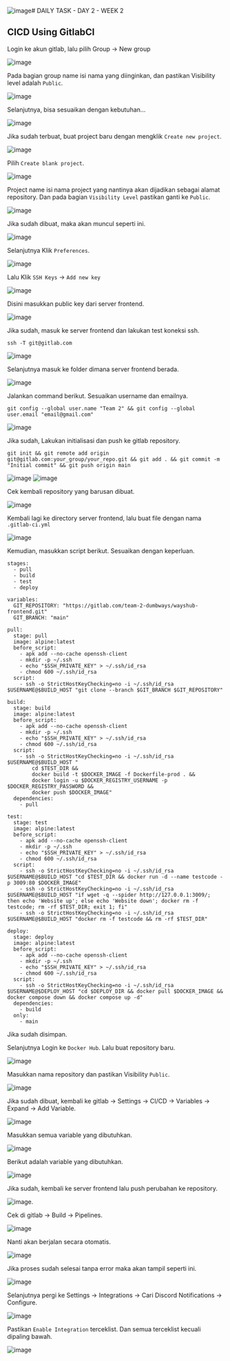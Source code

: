 ![image](https://github.com/fadil05me/devops20-dumbways-AhmadFadillah/assets/45775729/af983d41-e95b-489f-aa6f-0dba0b9664c2)# DAILY TASK - DAY 2 - WEEK 2

## CICD Using GitlabCI

Login ke akun gitlab, lalu pilih Group -> New group

![image](https://github.com/fadil05me/devops20-dumbways-AhmadFadillah/assets/45775729/8e573c71-21f8-464e-9a7c-3994b2da66af)

Pada bagian group name isi nama yang diinginkan, dan pastikan Visibility level adalah ```Public```.

![image](https://github.com/fadil05me/devops20-dumbways-AhmadFadillah/assets/45775729/61ef371f-15b8-4ae0-8b74-2013422cdcca)

Selanjutnya, bisa sesuaikan dengan kebutuhan...

![image](https://github.com/fadil05me/devops20-dumbways-AhmadFadillah/assets/45775729/84421989-9a2e-4fad-8a65-8ce60781adc8)

Jika sudah terbuat, buat project baru dengan mengklik ```Create new project```.

![image](https://github.com/fadil05me/devops20-dumbways-AhmadFadillah/assets/45775729/58cebef9-88d8-478f-bae1-fe9bbb615e13)

Pilih ```Create blank project```.

![image](https://github.com/fadil05me/devops20-dumbways-AhmadFadillah/assets/45775729/ca4978e6-29d1-4ddd-8aa3-4c6c2a861cfb)

Project name isi nama project yang nantinya akan dijadikan sebagai alamat repository. Dan pada bagian ```Visibility Level``` pastikan ganti ke ```Public```.

![image](https://github.com/fadil05me/devops20-dumbways-AhmadFadillah/assets/45775729/58e28ca4-3217-48d4-9772-7d37dc0b8cf3)

Jika sudah dibuat, maka akan muncul seperti ini.

![image](https://github.com/fadil05me/devops20-dumbways-AhmadFadillah/assets/45775729/253ea7bf-5676-46d4-b72c-db90e76e8b31)

Selanjutnya Klik ```Preferences```.

![image](https://github.com/fadil05me/devops20-dumbways-AhmadFadillah/assets/45775729/33971147-6cd4-499a-b375-f0d402b5944d)

Lalu Klik ```SSH Keys``` -> ```Add new key```

![image](https://github.com/fadil05me/devops20-dumbways-AhmadFadillah/assets/45775729/0eebe32d-2cf9-415e-bbec-02d3b2146cce)

Disini masukkan public key dari server frontend.

![image](https://github.com/fadil05me/devops20-dumbways-AhmadFadillah/assets/45775729/0201e7e6-8f51-4c6c-87df-575b413c98b7)

Jika sudah, masuk ke server frontend dan lakukan test koneksi ssh.
```
ssh -T git@gitlab.com
```
![image](https://github.com/fadil05me/devops20-dumbways-AhmadFadillah/assets/45775729/5393dec1-532b-46fd-b8b5-b79d8a0bba9c)

Selanjutnya masuk ke folder dimana server frontend berada.

![image](https://github.com/fadil05me/devops20-dumbways-AhmadFadillah/assets/45775729/30a53ba3-07b9-4b41-910f-19c214f75121)

Jalankan command berikut. Sesuaikan username dan emailnya.
```
git config --global user.name "Team 2" && git config --global user.email "email@gmail.com"
```
![image](https://github.com/fadil05me/devops20-dumbways-AhmadFadillah/assets/45775729/582b27d5-7107-478d-bfcd-3f3b3cd4fa51)

Jika sudah, Lakukan initialisasi dan push ke gitlab repository.
```
git init && git remote add origin git@gitlab.com:your_group/your_repo.git && git add . && git commit -m "Initial commit" && git push origin main
```
![image](https://github.com/fadil05me/devops20-dumbways-AhmadFadillah/assets/45775729/3f0795a4-3bce-4cae-8e16-690bace79271)
![image](https://github.com/fadil05me/devops20-dumbways-AhmadFadillah/assets/45775729/9ccf2772-e9a3-4a35-aa20-1a0c3fbb3d78)

Cek kembali repository yang barusan dibuat.

![image](https://github.com/fadil05me/devops20-dumbways-AhmadFadillah/assets/45775729/c65d6c5b-ccb2-4433-80b8-2c9faccd1aed)

Kembali lagi ke directory server frontend, lalu buat file dengan nama ```.gitlab-ci.yml```

![image](https://github.com/fadil05me/devops20-dumbways-AhmadFadillah/assets/45775729/05cdcde0-61fd-43bd-9a8e-feee1c27f7ec)

Kemudian, masukkan script berikut. Sesuaikan dengan keperluan.
```
stages:
  - pull
  - build
  - test
  - deploy

variables:
  GIT_REPOSITORY: "https://gitlab.com/team-2-dumbways/wayshub-frontend.git"
  GIT_BRANCH: "main"

pull:
  stage: pull
  image: alpine:latest
  before_script:
    - apk add --no-cache openssh-client
    - mkdir -p ~/.ssh
    - echo "$SSH_PRIVATE_KEY" > ~/.ssh/id_rsa
    - chmod 600 ~/.ssh/id_rsa
  script:
    - ssh -o StrictHostKeyChecking=no -i ~/.ssh/id_rsa $USERNAME@$BUILD_HOST "git clone --branch $GIT_BRANCH $GIT_REPOSITORY"

build:
  stage: build
  image: alpine:latest
  before_script:
    - apk add --no-cache openssh-client
    - mkdir -p ~/.ssh
    - echo "$SSH_PRIVATE_KEY" > ~/.ssh/id_rsa
    - chmod 600 ~/.ssh/id_rsa
  script:
    - ssh -o StrictHostKeyChecking=no -i ~/.ssh/id_rsa $USERNAME@$BUILD_HOST "
        cd $TEST_DIR &&
        docker build -t $DOCKER_IMAGE -f Dockerfile-prod . &&
        docker login -u $DOCKER_REGISTRY_USERNAME -p $DOCKER_REGISTRY_PASSWORD &&
        docker push $DOCKER_IMAGE"
  dependencies:
    - pull

test:
  stage: test
  image: alpine:latest
  before_script:
    - apk add --no-cache openssh-client
    - mkdir -p ~/.ssh
    - echo "$SSH_PRIVATE_KEY" > ~/.ssh/id_rsa
    - chmod 600 ~/.ssh/id_rsa
  script:
    - ssh -o StrictHostKeyChecking=no -i ~/.ssh/id_rsa $USERNAME@$BUILD_HOST "cd $TEST_DIR && docker run -d --name testcode -p 3009:80 $DOCKER_IMAGE"
    - ssh -o StrictHostKeyChecking=no -i ~/.ssh/id_rsa $USERNAME@$BUILD_HOST "if wget -q --spider http://127.0.0.1:3009/; then echo 'Website up'; else echo 'Website down'; docker rm -f testcode; rm -rf $TEST_DIR; exit 1; fi"
    - ssh -o StrictHostKeyChecking=no -i ~/.ssh/id_rsa $USERNAME@$BUILD_HOST "docker rm -f testcode && rm -rf $TEST_DIR"

deploy:
  stage: deploy
  image: alpine:latest
  before_script:
    - apk add --no-cache openssh-client
    - mkdir -p ~/.ssh
    - echo "$SSH_PRIVATE_KEY" > ~/.ssh/id_rsa
    - chmod 600 ~/.ssh/id_rsa
  script:
    - ssh -o StrictHostKeyChecking=no -i ~/.ssh/id_rsa $USERNAME@$DEPLOY_HOST "cd $DEPLOY_DIR && docker pull $DOCKER_IMAGE && docker compose down && docker compose up -d"
  dependencies:
    - build
  only:
    - main
```

Jika sudah disimpan.

Selanjutnya Login ke ```Docker Hub```. Lalu buat repository baru.

![image](https://github.com/fadil05me/devops20-dumbways-AhmadFadillah/assets/45775729/c07bc95c-255b-4b78-a019-128bacd85150)

Masukkan nama repository dan pastikan Visibility ```Public```.

![image](https://github.com/fadil05me/devops20-dumbways-AhmadFadillah/assets/45775729/2651a047-9e29-4186-bf46-0ac52b219a3b)

Jika sudah dibuat, kembali ke gitlab -> Settings -> CI/CD -> Variables -> Expand -> Add Variable.

![image](https://github.com/fadil05me/devops20-dumbways-AhmadFadillah/assets/45775729/6d638848-cb7d-4461-aa05-b83fc74f66af)

Masukkan semua variable yang dibutuhkan.

![image](https://github.com/fadil05me/devops20-dumbways-AhmadFadillah/assets/45775729/dd547c06-ee01-469c-91ee-f219b77b9883)

Berikut adalah variable yang dibutuhkan.

![image](https://github.com/fadil05me/devops20-dumbways-AhmadFadillah/assets/45775729/a6409c40-54dc-4500-b8f6-fecdf8e4c707)

Jika sudah, kembali ke server frontend lalu push perubahan ke repository.

![image](https://github.com/fadil05me/devops20-dumbways-AhmadFadillah/assets/45775729/5df954a7-b0a3-462f-9061-595eaf77fed6).

Cek di gitlab -> Build -> Pipelines.

![image](https://github.com/fadil05me/devops20-dumbways-AhmadFadillah/assets/45775729/5c1f1887-014a-47c5-9088-1e67c43c165b)

Nanti akan berjalan secara otomatis.

![image](https://github.com/fadil05me/devops20-dumbways-AhmadFadillah/assets/45775729/343648ac-c315-4e5c-9599-a37810753854)

Jika proses sudah selesai tanpa error maka akan tampil seperti ini.

![image](https://github.com/fadil05me/devops20-dumbways-AhmadFadillah/assets/45775729/03ebc06d-5635-4900-b091-38f168fe85bb)

Selanjutnya pergi ke Settings -> Integrations -> Cari Discord Notifications -> Configure.

![image](https://github.com/fadil05me/devops20-dumbways-AhmadFadillah/assets/45775729/1b3c7c70-41e2-4cc3-b843-dc75f7a62e94)

Pastikan ```Enable Integration``` terceklist. Dan semua terceklist kecuali dipaling bawah.

![image](https://github.com/fadil05me/devops20-dumbways-AhmadFadillah/assets/45775729/0da127a3-7d3d-4660-ba55-24e8199ea345)

